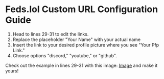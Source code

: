 # Feds.lol Custom URL Configuration Guide

1. Head to lines 29-31 to edit the links.
2. Replace the placeholder "Your Name" with your actual name
3. Insert the link to your desired profile picture where you see "Your Pfp Link."
4. Choose options "discord," "youtube," or "github".

Check out the example in lines 29-31 with this image: [Image](https://media.discordapp.net/attachments/1171360898452041778/1173727993160544256/image.png) and make it yours!
